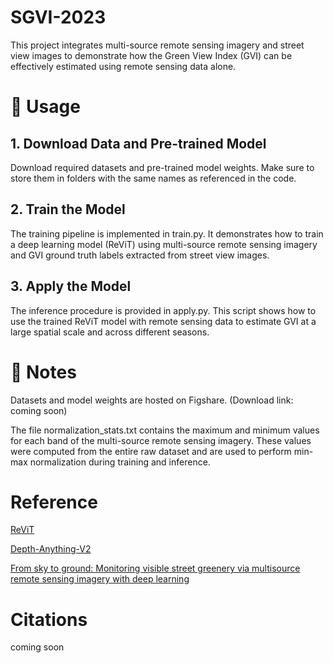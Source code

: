 # SGVI-2023

This project integrates multi-source remote sensing imagery and street view images to demonstrate how the Green View Index (GVI) can be effectively estimated using remote sensing data alone.


# 🔧 Usage


## 1. Download Data and Pre-trained Model

Download required datasets and pre-trained model weights. Make sure to store them in folders with the same names as referenced in the code.

## 2. Train the Model

The training pipeline is implemented in train.py. It demonstrates how to train a deep learning model (ReViT) using multi-source remote sensing imagery and GVI ground truth labels extracted from street view images.

## 3. Apply the Model

The inference procedure is provided in apply.py. This script shows how to use the trained ReViT model with remote sensing data to estimate GVI at a large spatial scale and across different seasons.




# 📌 Notes


Datasets and model weights are hosted on Figshare.
(Download link: coming soon)

The file normalization_stats.txt contains the maximum and minimum values for each band of the multi-source remote sensing imagery. These values were computed from the entire raw dataset and are used to perform min-max normalization during training and inference.

# Reference

[ReViT](https://github.com/ADiko1997/ReViT)

[Depth-Anything-V2](https://github.com/DepthAnything/Depth-Anything-V2)

[From sky to ground: Monitoring visible street greenery via multisource remote sensing imagery with deep learning](https://www.sciencedirect.com/science/article/pii/S1618866725002006)

# Citations
coming soon
